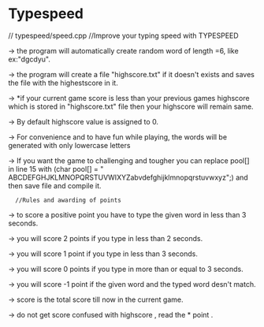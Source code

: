 # Typespeed

// typespeed/speed.cpp
//Improve your typing speed with TYPESPEED

-> the program will automatically create random word of length =6, like ex:"dgcdyu".

-> the program will create a file "highscore.txt" if it doesn't exists and saves the file with the highestscore in it.

-> *if your current game  score is less than your previous games highscore which is stored in "highscore.txt" file then your highscore will remain same.

-> By default highscore value is assigned to 0.

-> For convenience and to have fun while playing, the words will be generated with only lowercase letters

-> If you want the game to challenging and tougher you can replace pool[] in line 15 with (char pool[] = " ABCDEFGHJKLMNOPQRSTUVWIXYZabvdefghijklmnopqrstuvwxyz";) and then save file and compile it.

      //Rules and awarding of points

-> to score a positive point you have to type the given word in less than 3 seconds.

-> you will score 2 points if you type in less than 2 seconds.

-> you will score 1 point if you type in less than 3 seconds.

-> you will score 0 points if you type in more than or equal to 3 seconds.

-> you will score -1 point if the given word and the typed word desn't match.

-> score is the total score till now in the current game.

-> do not get score confused with highscore , read the * point .
